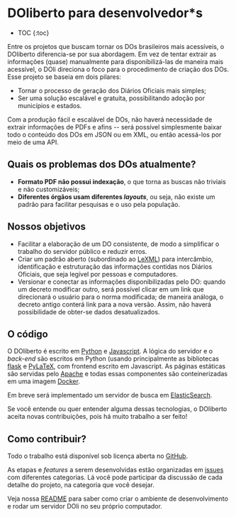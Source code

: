 ---
---
# DOliberto para desenvolvedor*s

- TOC
{:toc}

Entre os projetos que buscam tornar os DOs brasileiros mais
acessíveis, o DOliberto diferencia-se por sua abordagem. Em vez de
tentar extrair as informações (quase) manualmente para
disponibilizá-las de maneira mais acessível, o DOli direciona o foco
para o procedimento de criação dos DOs. Esse projeto se baseia em dois
pilares:

- Tornar o processo de geração dos Diários Oficiais mais simples;
- Ser uma solução escalável e gratuita, possibilitando adoção por
  municípios e estados.

Com a produção fácil e escalável de DOs, não haverá necessidade de
extrair informações de PDFs e afins -- será possível simplesmente
baixar todo o conteúdo dos DOs em JSON ou em XML, ou então acessá-los
por meio de uma API.

## Quais os problemas dos DOs atualmente?
- **Formato PDF não possui indexação**, o que torna as buscas não
  triviais e não customizáveis;
- **Diferentes órgãos usam diferentes _layouts_**, ou seja, não existe
 um padrão para facilitar pesquisas e o uso pela população.

## Nossos objetivos

- Facilitar a elaboração de um DO consistente, de modo a simplificar o
  trabalho do servidor público e reduzir erros.
- Criar um padrão aberto (subordinado ao
  [LeXML](http://projeto.lexml.gov.br)) para intercâmbio,
  identificação e estruturação das informações contidas nos Diários
  Oficiais, que seja legível por pessoas e computadores.
- Versionar e conectar as informações disponibilizadas pelo DO: quando
  um decreto modificar outro, será possível clicar em um link que
  direcionará o usuário para o norma modificada; de maneira análoga, o
  decreto antigo conterá link para a nova versão. Assim, não haverá
  possibilidade de obter-se dados desatualizados.


## O código
O DOliberto é escrito em [Python](https://www.python.org) e
[Javascript](https://developer.mozilla.org/en-US/docs/Web/JavaScript). A
lógica do servidor e o *back-end* são escritos em Python (usando
principalmente as bibliotecas [flask](http://flask.pocoo.org) e
[PyLaTeX](https://github.com/JelteF/PyLaTeX/), com frontend escrito em
Javascript. As páginas estáticas são servidas pelo
[Apache](https://httpd.apache.org) e todas essas componentes são
conteinerizadas em uma imagem [Docker](https://www.docker.com).

Em breve será implementado um servidor de busca em
[ElasticSearch](https://www.elastic.co).

Se você entende ou quer entender alguma dessas tecnologias, o
DOliberto aceita novas contribuições, pois há muito trabalho a ser
feito!

## Como contribuir?

Todo o trabalho está disponível sob licença aberta no
[GitHub](https://github.com/DOliberto/DOliberto/).

As etapas e *features* a serem desenvolvidas estão organizadas em
[issues](https://github.com/DOliberto/DOliberto/issues) com diferentes
categorias. Lá você pode participar da discussão de cada detalhe do
projeto, na categoria que você desejar.

Veja nossa
[README](https://github.com/DOliberto/DOliberto/blob/master/README.md)
para saber como criar o ambiente de desenvolvimento e rodar um
servidor DOli no seu próprio computador.
